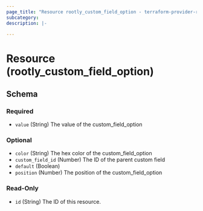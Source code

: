 ```yaml
---
page_title: "Resource rootly_custom_field_option - terraform-provider-rootly"
subcategory:
description: |-
    
---
```


# Resource (rootly_custom_field_option)



<!-- schema generated by tfplugindocs -->
## Schema

### Required

- `value` (String) The value of the custom_field_option

### Optional

- `color` (String) The hex color of the custom_field_option
- `custom_field_id` (Number) The ID of the parent custom field
- `default` (Boolean)
- `position` (Number) The position of the custom_field_option

### Read-Only

- `id` (String) The ID of this resource.
